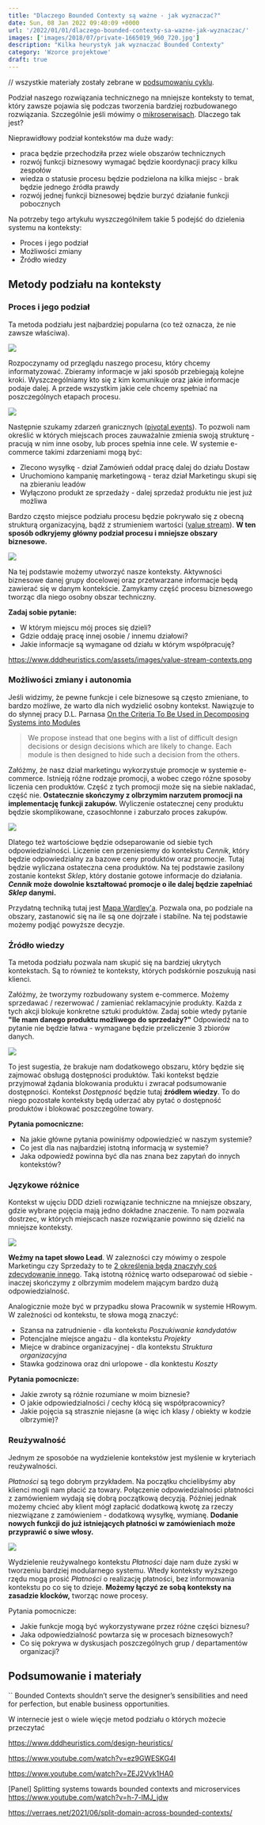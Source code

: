 ```yaml
---
title: "Dlaczego Bounded Contexty są ważne - jak wyznaczać?"
date: Sun, 08 Jan 2022 09:40:09 +0000
url: '/2022/01/01/dlaczego-bounded-contexty-sa-wazne-jak-wyznaczac/'
images: ['images/2018/07/private-1665019_960_720.jpg']
description: "Kilka heurystyk jak wyznaczać Bounded Contexty"
category: 'Wzorce projektowe'
draft: true
---
```


// wszystkie materiały zostały zebrane w [podsumowaniu cyklu](/2018/07/16/dlaczego-bounded-contexty-sa-wazne-podsumowanie/). 

Podział naszego rozwiązania technicznego na mniejsze konteksty to temat, który zawsze pojawia się podczas tworzenia bardziej rozbudowanego rozwiązania. Szczególnie jeśli mówimy o [mikroserwisach](https://blog.avanscoperta.it/2020/06/11/about-bounded-contexts-and-microservices/). Dlaczego tak jest? 

Nieprawidłowy podział kontekstów ma duże wady:
- praca będzie przechodziła przez wiele obszarów technicznych
- rozwój funkcji biznesowy wymagać będzie koordynacji  pracy kilku zespołów
- wiedza o statusie procesu będzie podzielona na kilka miejsc - brak będzie jednego źródła prawdy 
- rozwój jednej funkcji biznesowej będzie burzyć działanie funkcji pobocznych

Na potrzeby tego artykułu wyszczególniłem takie 5 podejść do dzielenia systemu na konteksty:
- Proces i jego podział
- Możliwości zmiany
- Źródło wiedzy

## Metody podziału na konteksty

### Proces i jego podział
Ta metoda podziału jest najbardziej popularna (co też oznacza, że nie zawsze właściwa). 

[![](bc-1-1.jpg)](bc-1-1.jpg)

Rozpoczynamy od przeglądu naszego procesu, który chcemy informatyzować. Zbieramy informacje w jaki sposób przebiegają kolejne kroki. Wyszczególniamy kto się z kim komunikuje oraz jakie informacje podaje dalej.  A przede wszystkim jakie cele chcemy spełniać na poszczególnych etapach procesu.

[![](bc-1-2.jpg)](bc-1-2.jpg)

Następnie szukamy zdarzeń granicznych ([pivotal events](https://www.dddheuristics.com/guiding-heuristics/eventstorming-emerging-pivotal-events-for-a-big-picture/)). To pozwoli nam określić w których miejscach proces zauważalnie zmienia swoją strukturę - pracują w nim inne osoby, lub proces spełnia inne cele. W systemie e-commerce takimi zdarzeniami mogą być:

- Zlecono wysyłkę - dział Zamówień oddał pracę dalej do działu Dostaw
- Uruchomiono kampanię marketingową - teraz dział Marketingu skupi się na zbieraniu leadów
- Wyłączono produkt ze sprzedaży - dalej sprzedaż produktu nie jest już możliwa


Bardzo często miejsce podziału procesu będzie pokrywało się z obecną strukturą organizacyjną, bądź z strumieniem wartości ([value stream](https://bacoach.nl/2020/11/business-value-streams-and-capabilities/#:~:text=make%20better%20decisions.-,Business%20Value%20Streams,-Next%20to%20capability)). **W ten sposób odkryjemy główny podział procesu i mniejsze obszary biznesowe.**

[![](bc-1-3.jpg)](bc-1-3.jpg)

Na tej podstawie możemy utworzyć nasze konteksty. Aktywności biznesowe danej grupy docelowej oraz przetwarzane informacje będą zawierać się w danym kontekście. Zamykamy część procesu biznesowego tworząc dla niego osobny obszar techniczny.

**Zadaj sobie pytanie:**
- W którym miejscu mój proces się dzieli?
- Gdzie oddaję pracę innej osobie / innemu działowi?
- Jakie informacje są wymagane od działu w którym współpracuję?

https://www.dddheuristics.com/assets/images/value-stream-contexts.png

### Możliwości zmiany i autonomia
Jeśli widzimy, że pewne funkcje i cele biznesowe są często zmieniane, to bardzo możliwe, że warto dla nich wydzielić osobny kontekst. Nawiązuje to do słynnej pracy D.L. Parnasa [On the Criteria To Be Used in Decomposing Systems into Modules](https://www.win.tue.nl/~wstomv/edu/2ip30/references/criteria_for_modularization.pdf)

> We propose instead that one begins with a list of difficult design decisions or design decisions which are likely to change. Each module is then designed to hide such a decision from the others.

Załóżmy, że nasz dział marketingu wykorzystuje promocje w systemie e-commerce. Istnieją różne rodzaje promocji, a wobec czego różne sposoby liczenia cen produktów. Część z tych promocji może się na siebie nakladać, część nie. **Ostatecznie skończymy z olbrzymim narzutem promocji na implementację funkcji zakupów.** Wyliczenie ostatecznej ceny produktu będzie skomplikowane, czasochłonne i zaburzało proces zakupów. 

[![](bc-2-1.jpg)](bc-2-1.jpg)

Dlatego też wartościowe będzie odseparowanie od siebie tych odpowiedzialności. Liczenie cen przeniesiemy do kontekstu _Cennik_, który będzie odpowiedzialny za bazowe ceny produktów oraz promocje. Tutaj będzie wyliczana ostateczna cena produktów. Na tej podstawie zasilony zostanie kontekst _Sklep_, który dostanie gotowe informacje do działania. **_Cennik_ może dowolnie kształtować promocje o ile dalej będzie zapełniać _Sklep_ danymi.**

Przydatną techniką tutaj jest [Mapa Wardley'a](https://learnwardleymapping.com/). Pozwala ona, po podziale na obszary, zastanowić się na ile są one dojrzałe i stabilne. Na tej podstawie możemy podjąć powyższe decyzje.

### Źródło wiedzy

Ta metoda podziału pozwala nam skupić się na bardziej ukrytych kontekstach. Są to również te konteksty, których podskórnie poszukują nasi klienci.

Załóżmy, że tworzymy rozbudowany system e-commerce. Możemy sprzedawać / rezerwować / zamieniać reklamacyjnie produkty. Każda z tych akcji blokuje konkretne sztuki produktów. Zadaj sobie wtedy pytanie **"Ile mam danego produktu możliwego do sprzedaży?"** Odpowiedź na to pytanie nie będzie łatwa - wymagane będzie przeliczenie 3 zbiorów danych. 

[![](bc-3-1.jpg)](bc-3-1.jpg)

To jest sugestia, że brakuje nam dodatkowego obszaru, który będzie się zajmować obsługą dostępności produktów. Taki kontekst będzie przyjmował żądania blokowania produktu i zwracał podsumowanie dostępności. Kontekst _Dostępność_ będzie tutaj **źródłem wiedzy**. To do niego pozostałe konteksty będą uderzać aby pytać o dostępność produktów i blokować poszczególne towary.

**Pytania pomocniczne:**
- Na jakie główne pytania powiniśmy odpowiedzieć w naszym systemie?
- Co jest dla nas najbardziej istotną informacją w systemie?
- Jaka odpowiedź powinna być dla nas znana bez zapytań do innych kontekstów?

### Językowe różnice

Kontekst w ujęciu DDD dzieli rozwiązanie techniczne na mniejsze obszary, gdzie wybrane pojęcia mają jedno dokładne znaczenie. To nam pozwala dostrzec, w których miejscach nasze rozwiązanie powinno się dzielić na mniejsze konteksty. 

[![](bc-4-1.jpg)](bc-2-1.jpg)

**Weźmy na tapet słowo Lead**. W zalezności czy mówimy o zespole Marketingu czy Sprzedaży to te [2 określenia będą znaczyły coś zdecydowanie innego](https://www.linkedin.com/feed/update/urn:li:activity:6545309519982014464/).
Taką istotną różnicę warto odseparować od siebie - inaczej skończymy z olbrzymim modelem mającym bardzo dużą odpowiedzialność.

Analogicznie może być w przypadku słowa Pracownik w systemie HRowym. W zależności od kontekstu, te słowa mogą znaczyć:
- Szansa na zatrudnienie - dla kontekstu _Poszukiwanie kandydatów_
- Potencjalne miejsce angażu - dla kontekstu _Projekty_
- Miejce w drabince organizacyjnej - dla kontekstu _Struktura organizacyjna_
- Stawka godzinowa oraz dni urlopowe - dla konktestu _Koszty_

**Pytania pomocnicze:**
- Jakie zwroty są różnie rozumiane w moim biznesie?
- O jakie odpowiedzialności / cechy kłócą się współpracownicy?
- Jakie pojęcia są strasznie niejasne (a więc ich klasy / obiekty w kodzie olbrzymie)? 

### Reużywalność

Jednym ze sposobóe na wydzielenie kontekstów jest myślenie w kryteriach reużywalności.

_Płatności_ są tego dobrym przykładem. Na początku chcielibyśmy aby klienci mogli nam płacić za towary. Połączenie odpowiedzialności płatności z zamówieniem wydają się dobrą początkową decyzją. Później jednak możemy chcieć aby klient mógł zapłacić dodatkową kwotę za rzeczy niezwiązane z zamówieniem - dodatkową wysyłkę, wymianę. **Dodanie nowych funkcji do już istniejących płatności w zamówieniach może przyprawić o siwe włosy.**

[![](bc-5-1.jpg)](bc-5-1.jpg)

Wydzielenie reużywalnego kontekstu _Płatności_ daje nam duże zyski w tworzeniu bardziej modularnego systemu. Wtedy konteksty wyższego rzędu mogą prosić _Płatności_ o realizację płatności, bez informowania kontekstu po co się to dzieje. **Możemy łączyć ze sobą konteksty na zasadzie klocków,** tworząc nowe procesy.

Pytania pomocnicze:
- Jakie funkcje mogą być wykorzystywane przez różne części biznesu?
- Jaka odpowiedzialność powtarza się w procesach biznesowych?
- Co się pokrywa w dyskusjach poszczególnych grup / departamentów organizacji?

## Podsumowanie i materiały


`` Bounded Contexts shouldn’t serve the designer’s sensibilities and need for perfection, but enable business opportunities.

W internecie jest o wiele więcje metod podziału o których możecie przeczytać

https://www.dddheuristics.com/design-heuristics/

https://www.youtube.com/watch?v=ez9GWESKG4I

https://www.youtube.com/watch?v=ZEJ2Vyk1HA0

[Panel] Splitting systems towards bounded contexts and microservices
https://www.youtube.com/watch?v=h-7-lMJ_jdw

https://verraes.net/2021/06/split-domain-across-bounded-contexts/